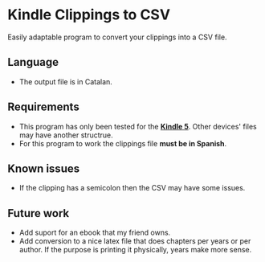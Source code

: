 # Kindle Clippings to CSV

Easily adaptable program to convert your clippings into a CSV file.

## Language

- The output file is in Catalan.

## Requirements

- This program has only been tested for the [**Kindle 5**](https://en.wikipedia.org/wiki/Amazon_Kindle#Kindle_5). Other devices' files may have another structrue.
- For this program to work the clippings file **must be in Spanish**.

## Known issues

- If the clipping has a semicolon then the CSV may have some issues.

## Future work

- Add suport for an ebook that my friend owns.
- Add conversion to a nice latex file that does chapters per years or per author. If the purpose is printing it physically, years make more sense.
